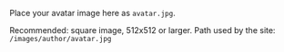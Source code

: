 Place your avatar image here as `avatar.jpg`.

Recommended: square image, 512x512 or larger.
Path used by the site: `/images/author/avatar.jpg`

